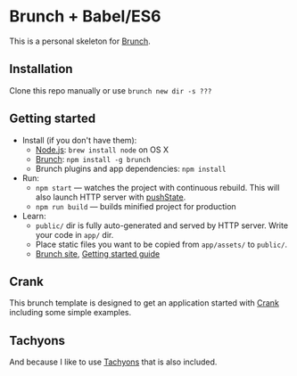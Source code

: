 # Brunch + Babel/ES6

This is a personal skeleton for [Brunch](http://brunch.io).

## Installation

Clone this repo manually or use `brunch new dir -s ???`

## Getting started

* Install (if you don't have them):
    * [Node.js](http://nodejs.org): `brew install node` on OS X
    * [Brunch](http://brunch.io): `npm install -g brunch`
    * Brunch plugins and app dependencies: `npm install`
* Run:
    * `npm start` — watches the project with continuous rebuild. This will also launch HTTP server with [pushState](https://developer.mozilla.org/en-US/docs/Web/Guide/API/DOM/Manipulating_the_browser_history).
    * `npm run build` — builds minified project for production
* Learn:
    * `public/` dir is fully auto-generated and served by HTTP server.  Write your code in `app/` dir.
    * Place static files you want to be copied from `app/assets/` to `public/`.
    * [Brunch site](http://brunch.io), [Getting started guide](https://github.com/brunch/brunch-guide#readme)

## Crank

This brunch template is designed to get an application started with [Crank](https://crank.js.org/) including some simple examples.

## Tachyons

And because I like to use [Tachyons](https://tachyons.io/) that is also included.
